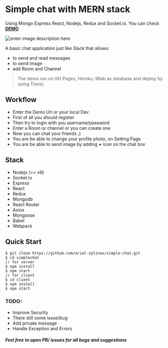 
# Simple chat with MERN stack

Using Mongo Express React, Nodejs, Redux and Socket.io.
You can check **[DEMO](https://shayanypn.github.io/mern-chat-app/)**

![enter image description here](https://github.com/shayanypn/mern-chat-app/blob/master/video.gif)

A basic chat application just like Slack that allows:
- to send and read messages
- to send image
- add Room and Channel

> The demo run on GH Pages, Heroku, Mlab as database and deploy by using
> Travis;


## Workflow
- Enter the Demo Url or your local Dev
- First of all you should register
- Then try to login with you username/password
- Enter a Room or channel  or you can create one
- Now you can chat your friends ;)
- You are be able to change your profile photo, on Setting Page
- You are be able to send image by adding **+** icon on the chat box


Stack
-----
- Nodejs (>= v6)
- Socket.io
- Express
- React
- Redux
- Mongodb
- React Router
- Axios 
- Mongoose
- Babel
- Webpack

Quick Start
-----------


```shell
$ git clone https://github.com/ariel-zplinux/simple-chat.git
$ cd simplechat
// for server
$ npm install
$ npm start
// for client
$ cd client
$ npm install
$ npm start
```

### TODO:

-   Improve Security
-   There still some issue/bug
-   Add private message
-   Handle Exception and Errors

##### Feel free to open PR/ issues for all bugs and suggestions

